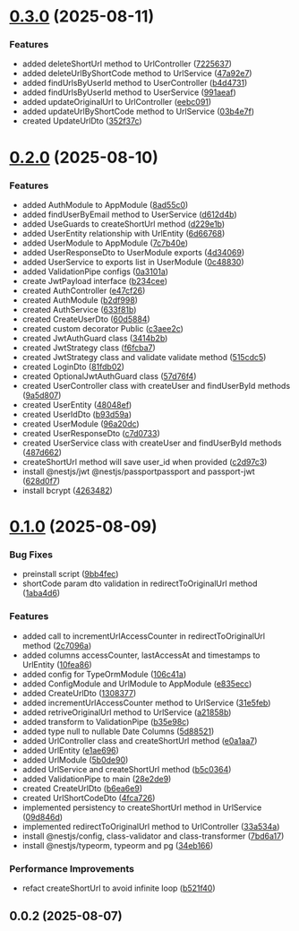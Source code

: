 # [0.3.0](https://github.com/fa-biano/nest-url-shortener/compare/v0.2.0...v0.3.0) (2025-08-11)


### Features

* added deleteShortUrl method to UrlController ([7225637](https://github.com/fa-biano/nest-url-shortener/commit/72256372d88ce6b42762741f6a82071a94a1764e))
* added deleteUrlByShortCode method to UrlService ([47a92e7](https://github.com/fa-biano/nest-url-shortener/commit/47a92e7fb721eb5af664bce2126dbfcdaa1aa2d1))
* added findUrlsByUserId method to UserController ([b4d4731](https://github.com/fa-biano/nest-url-shortener/commit/b4d4731b1974c80903854076d2f7080b2089684c))
* added findUrlsByUserId method to UserService ([991aeaf](https://github.com/fa-biano/nest-url-shortener/commit/991aeaf84244c7c4c43174ada4b4a0ad72adbf42))
* added updateOriginalUrl to UrlController ([eebc091](https://github.com/fa-biano/nest-url-shortener/commit/eebc0918200a8335939b9f4d7d95c2c3ee1aaa03))
* added updateUrlByShortCode method to UrlService ([03b4e7f](https://github.com/fa-biano/nest-url-shortener/commit/03b4e7f67572d2eeb32591fdfaf59d34894dcb44))
* created UpdateUrlDto ([352f37c](https://github.com/fa-biano/nest-url-shortener/commit/352f37c605fbaa65166e36786575865ee6d61a1b))



# [0.2.0](https://github.com/fa-biano/nest-url-shortener/compare/v0.1.0...v0.2.0) (2025-08-10)


### Features

* added AuthModule to AppModule ([8ad55c0](https://github.com/fa-biano/nest-url-shortener/commit/8ad55c0089fe2e65a7fc1c011a729ad905287f0b))
* added findUserByEmail method to UserService ([d612d4b](https://github.com/fa-biano/nest-url-shortener/commit/d612d4b60de6d8e990a840006c96b9db65d47ad0))
* added UseGuards to createShortUrl method ([d229e1b](https://github.com/fa-biano/nest-url-shortener/commit/d229e1b377b6f88405eee855af13f43d67bf1daf))
* added UserEntity relationship with UrlEntity ([6d66768](https://github.com/fa-biano/nest-url-shortener/commit/6d66768e62dcfeedbd2dd4421817b040604a7b2f))
* added UserModule to AppModule ([7c7b40e](https://github.com/fa-biano/nest-url-shortener/commit/7c7b40e2a1782ec283e44687ab9e277906fab072))
* added UserResponseDto to UserModule exports ([4d34069](https://github.com/fa-biano/nest-url-shortener/commit/4d34069aaee1d906a280c3fc84101567b5534c09))
* added UserService to exports list in UserModule ([0c48830](https://github.com/fa-biano/nest-url-shortener/commit/0c48830459cd7aea539cd4c9eb26b51827a7bca3))
* added ValidationPipe configs ([0a3101a](https://github.com/fa-biano/nest-url-shortener/commit/0a3101abd4869db35d480409b4957c8b066465b8))
* create JwtPayload interface ([b234cee](https://github.com/fa-biano/nest-url-shortener/commit/b234cee3810545c48c6137539459e5b66289adcd))
* created AuthController ([e47cf26](https://github.com/fa-biano/nest-url-shortener/commit/e47cf26674e0d284df40c23679eeefd57957b358))
* created AuthModule ([b2df998](https://github.com/fa-biano/nest-url-shortener/commit/b2df998fbc906de977dd41562ed9634c161618b6))
* created AuthService ([633f81b](https://github.com/fa-biano/nest-url-shortener/commit/633f81b5b43596cf7ea364dce75dfeb6b3412b91))
* created CreateUserDto ([60d5884](https://github.com/fa-biano/nest-url-shortener/commit/60d58845e54cbf9ac31d33681c7b665aabad7a19))
* created custom decorator Public ([c3aee2c](https://github.com/fa-biano/nest-url-shortener/commit/c3aee2c555dd49acb3e51d1aa04d2e519af5d032))
* created JwtAuthGuard class ([3414b2b](https://github.com/fa-biano/nest-url-shortener/commit/3414b2b35e7026f484e1e219191d78633e1cc1ce))
* created JwtStrategy class ([f6fcba7](https://github.com/fa-biano/nest-url-shortener/commit/f6fcba7b303eda0a4f2b16ed47556e73025c8b18))
* created JwtStrategy class and validate validate method ([515cdc5](https://github.com/fa-biano/nest-url-shortener/commit/515cdc5d1cdd3cf9ff801263f73ddc8987f2e9af))
* created LoginDto ([81fdb02](https://github.com/fa-biano/nest-url-shortener/commit/81fdb027d1ed5f15cd17622602fc96d67be0467f))
* created OptionalJwtAuthGuard class ([57d76f4](https://github.com/fa-biano/nest-url-shortener/commit/57d76f446046057254c125b1c0f05dfbd51e4883))
* created UserController class with createUser and findUserById methods ([9a5d807](https://github.com/fa-biano/nest-url-shortener/commit/9a5d80762a899433ec39308a718e180544738482))
* created UserEntity ([48048ef](https://github.com/fa-biano/nest-url-shortener/commit/48048ef7a1ca9807dd62d033b5878035d6847c03))
* created UserIdDto ([b93d59a](https://github.com/fa-biano/nest-url-shortener/commit/b93d59aa87a4c7f9b27de87bf26107c26fbdc439))
* created UserModule ([96a20dc](https://github.com/fa-biano/nest-url-shortener/commit/96a20dcd6f0a395689c2249940d8653ca505ccda))
* created UserResponseDto ([c7d0733](https://github.com/fa-biano/nest-url-shortener/commit/c7d0733ea7836c58f9ebf5dd898261508797b71c))
* created UserService class with createUser and findUserById methods ([487d662](https://github.com/fa-biano/nest-url-shortener/commit/487d6621e1935bd5b7232f82a65511b395d09941))
* createShortUrl method will save user_id when provided ([c2d97c3](https://github.com/fa-biano/nest-url-shortener/commit/c2d97c34850280139a66c830f3761b0bc194a60f))
* install @nestjs/jwt @nestjs/passportpassport and passport-jwt ([628d0f7](https://github.com/fa-biano/nest-url-shortener/commit/628d0f7343ea7b819bff29866f0242629bf5b4e4))
* install bcrypt ([4263482](https://github.com/fa-biano/nest-url-shortener/commit/426348291dc86916262fa1d5dcf57fb8f818520d))



# [0.1.0](https://github.com/fa-biano/nest-url-shortener/compare/v0.0.2...v0.1.0) (2025-08-09)


### Bug Fixes

* preinstall script ([9bb4fec](https://github.com/fa-biano/nest-url-shortener/commit/9bb4fec0b85d7ea871717743823e7e91edc22f63))
* shortCode param dto validation in redirectToOriginalUrl method ([1aba4d6](https://github.com/fa-biano/nest-url-shortener/commit/1aba4d629766f8813af55dd3c74efcc63132fa4b))


### Features

* added call to incrementUrlAccessCounter in redirectToOriginalUrl method ([2c7096a](https://github.com/fa-biano/nest-url-shortener/commit/2c7096a2b756536b19d644bf481e4d02f7636b0a))
* added columns accessCounter, lastAccessAt and timestamps to UrlEntity ([10fea86](https://github.com/fa-biano/nest-url-shortener/commit/10fea865ea6af3450b0351e7c0bdc04b782f6488))
* added config for TypeOrmModule ([106c41a](https://github.com/fa-biano/nest-url-shortener/commit/106c41a391e333755909133320f4a3fb352e6d82))
* added ConfigModule and UrlModule to AppModule ([e835ecc](https://github.com/fa-biano/nest-url-shortener/commit/e835ecce27d0139738d135f3ae0df05387996bbd))
* added CreateUrlDto ([1308377](https://github.com/fa-biano/nest-url-shortener/commit/1308377939834587dcf3040ba4c8d88599419d34))
* added incrementUrlAccessCounter method to UrlService ([31e5feb](https://github.com/fa-biano/nest-url-shortener/commit/31e5feb95cafd493940e683bdc7c97c19049c9dd))
* added retriveOriginalUrl method to UrlService ([a21858b](https://github.com/fa-biano/nest-url-shortener/commit/a21858bbe4e14dbca654660f06045080bac49d85))
* added transform to ValidationPipe ([b35e98c](https://github.com/fa-biano/nest-url-shortener/commit/b35e98c8482f958c55b563c814e0792c5a74e01a))
* added type null to nullable Date Columns ([5d88521](https://github.com/fa-biano/nest-url-shortener/commit/5d885213d3f8f27998333b3386c7ad6ed5ad4c0c))
* added UrlController class and createShortUrl method ([e0a1aa7](https://github.com/fa-biano/nest-url-shortener/commit/e0a1aa7da30485cce3a2058b1efc45398e148b52))
* added UrlEntity ([e1ae696](https://github.com/fa-biano/nest-url-shortener/commit/e1ae6964ad0e49452c844684d9e2d6dba66778fe))
* added UrlModule ([5b0de90](https://github.com/fa-biano/nest-url-shortener/commit/5b0de9018e1033817e23bdbb05e275c43f0607c9))
* added UrlService and createShortUrl method ([b5c0364](https://github.com/fa-biano/nest-url-shortener/commit/b5c0364c3c17da0b4b87ed6d0bdd2e7ab5964ab8))
* added ValidationPipe to main ([28e2de9](https://github.com/fa-biano/nest-url-shortener/commit/28e2de9ff2040a3b4a83ac68c4f57c78b658d7bb))
* created CreateUrlDto ([b6ea6e9](https://github.com/fa-biano/nest-url-shortener/commit/b6ea6e9094fd570d667cce0745d0ded9aef2f5d4))
* created UrlShortCodeDto ([4fca726](https://github.com/fa-biano/nest-url-shortener/commit/4fca7264257c3f99defaa23521c5a8954af732da))
* implemented persistency to createShortUrl method in UrlService ([09d846d](https://github.com/fa-biano/nest-url-shortener/commit/09d846de616e843d8537a8acfb343d4b7ea81dc8))
* implemented redirectToOriginalUrl method to UrlController ([33a534a](https://github.com/fa-biano/nest-url-shortener/commit/33a534a5f7e6544f13f1889bab58392bfd8592dd))
* install @nestjs/config, class-validator and class-transformer ([7bd6a17](https://github.com/fa-biano/nest-url-shortener/commit/7bd6a174ee4c28f3b2164feb01844ea0f8d2032d))
* install @nestjs/typeorm, typeorm and pg ([34eb166](https://github.com/fa-biano/nest-url-shortener/commit/34eb166ff8d7108b0b809c5bf53ac7727e059a46))


### Performance Improvements

* refact createShortUrl to avoid infinite loop ([b521f40](https://github.com/fa-biano/nest-url-shortener/commit/b521f403f6edad018f6105747ffd6e5e50fef820))



## 0.0.2 (2025-08-07)



